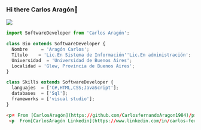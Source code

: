 ### Hi there Carlos Aragón👋

  <img src="https://github.com/thompsonemerson/thompsonemerson/raw/master/cover-thompson.png" />
</p>

```js
import SoftwareDeveloper from 'Carlos Aragón';

class Bio extends SoftwareDeveloper {
  Nombre     = 'Aragón Carlos';
  Título    = 'Lic.En Sistema de Información''Lic.En administración';
  Universidad  = 'Universidad de Buenos Aires';
  Localidad = 'Glew, Provincia de Buenos Aires';
}

class Skills extends SoftwareDeveloper {
  languajes  = ['C#,HTML,CSS;JavaScript'];
  databases  = ['Sql'];
  frameworks = ['visual studio'];
}
```
```HTML  
<p⭐️ From [CarlosAragón](https://github.com/CarlosfernandoAragon1984)/p>
 <p  From[CarlosAragón Linkedin](https://www.linkedin.com/in/carlos-fernando-arag%C3%B3n-984b821a4/)/p>
```
